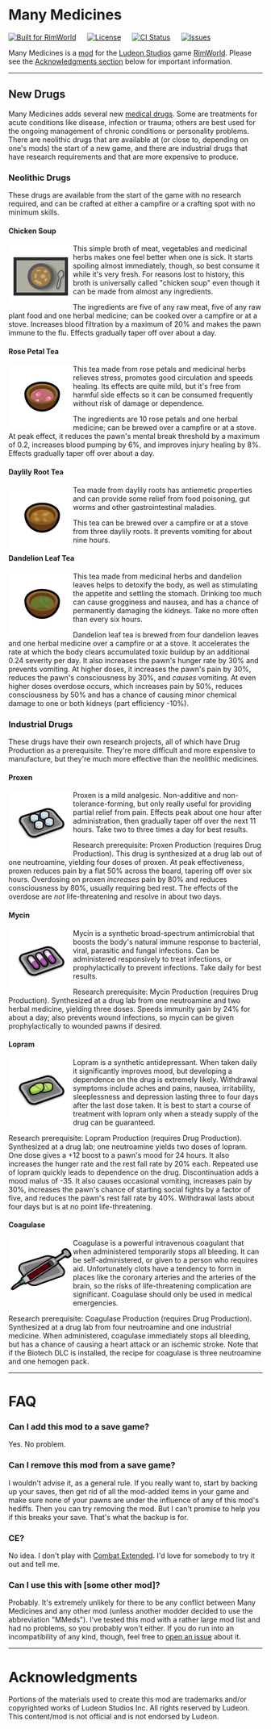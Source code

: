 # Many Medicines

[![Built for RimWorld](https://img.shields.io/badge/dynamic/xml?url=https%3A%2F%2Fraw.githubusercontent.com%2FCaptainArbitrary%2FManyMedicines%2Fmain%2FAbout%2FAbout.xml&query=%2FModMetaData%2FsupportedVersions%2Fli%5Blast()%5D&style=for-the-badge&label=Built%20for%20RimWorld)](https://rimworldgame.com/)
&emsp;
[![License](https://img.shields.io/github/license/CaptainArbitrary/ManyMedicines?style=for-the-badge)](LICENSE)
&emsp;
[![CI Status](https://img.shields.io/github/actions/workflow/status/CaptainArbitrary/ManyMedicines/ci.yml?style=for-the-badge&label=CI)](https://github.com/CaptainArbitrary/ManyMedicines/actions/workflows/ci.yml)
&emsp;
[![Issues](https://img.shields.io/github/issues/CaptainArbitrary/ManyMedicines?style=for-the-badge)](https://github.com/CaptainArbitrary/ManyMedicines/issues)

Many Medicines is a [mod](https://rimworldwiki.com/wiki/Mods) for the [Ludeon Studios](https://ludeon.com/) game [RimWorld](https://rimworldgame.com/). Please see the [Acknowledgments section](#acknowledgments) below for important information.

---

## New Drugs

Many Medicines adds several new [medical drugs](https://rimworldwiki.com/wiki/Medical_drugs). Some are treatments for acute conditions like disease, infection or trauma; others are best used for the ongoing management of chronic conditions or personality problems. There are neolithic drugs that are available at (or close to, depending on one's mods) the start of a new game, and there are industrial drugs that have research requirements and that are more expensive to produce.

### Neolithic Drugs

These drugs are available from the start of the game with no research required, and can be crafted at either a campfire or a crafting spot with no minimum skills.

#### Chicken Soup

<img alt="Chicken Soup" src="Common/Textures/Things/Item/Drug/MMeds_ChickenSoup/MMeds_ChickenSoup_a.png" align="left" width="128">

This simple broth of meat, vegetables and medicinal herbs makes one feel better when one is sick. It starts spoiling almost immediately, though, so best consume it while it's very fresh. For reasons lost to history, this broth is universally called "chicken soup" even though it can be made from almost any ingredients.

The ingredients are five of any raw meat, five of any raw plant food and one herbal medicine; can be cooked over a campfire or at a stove. Increases blood filtration by a maximum of 20% and makes the pawn immune to the flu. Effects gradually taper off over about a day.

#### Rose Petal Tea

<img alt="Rose Petal Tea" src="Common/Textures/Things/Item/Drug/MMeds_RosePetalTea.png" align="left" width="128">

This tea made from rose petals and medicinal herbs relieves stress, promotes good circulation and speeds healing. Its effects are quite mild, but it's free from harmful side effects so it can be consumed frequently without risk of damage or dependence.

The ingredients are 10 rose petals and one herbal medicine; can be brewed over a campfire or at a stove. At peak effect, it reduces the pawn's mental break threshold by a maximum of 0.2, increases blood pumping by 6%, and improves injury healing by 8%. Effects gradually taper off over about a day.

#### Daylily Root Tea

<img alt="Daylily Root Tea" src="Common/Textures/Things/Item/Drug/MMeds_DaylilyRootTea.png" align="left" width="128">

Tea made from daylily roots has antiemetic properties and can provide some relief from food poisoning, gut worms and other gastrointestinal maladies.

This tea can be brewed over a campfire or at a stove from three daylily roots. It prevents vomiting for about nine hours.

#### Dandelion Leaf Tea

<img alt="Dandelion Leaf Tea" src="Common/Textures/Things/Item/Drug/MMeds_DandelionLeafTea.png" align="left" width="128">

This tea made from medicinal herbs and dandelion leaves helps to detoxify the body, as well as stimulating the appetite and settling the stomach. Drinking too much can cause grogginess and nausea, and has a chance of permanently damaging the kidneys. Take no more often than every six hours.

Dandelion leaf tea is brewed from four dandelion leaves and one herbal medicine over a campfire or at a stove. It accelerates the rate at which the body clears accumulated toxic buildup by an additional 0.24 severity per day. It also increases the pawn's hunger rate by 30% and prevents vomiting. At higher doses, it increases the pawn's pain by 30%, reduces the pawn's consciousness by 30%, and _causes_ vomiting. At even higher doses overdose occurs, which increases pain by 50%, reduces consciousness by 50% and has a chance of causing minor chemical damage to one or both kidneys (part efficiency -10%).

### Industrial Drugs

These drugs have their own research projects, all of which have Drug Production as a prerequisite. They're more difficult and more expensive to manufacture, but they're much more effective than the neolithic medicines.

#### Proxen

<img alt="Proxen" src="Common/Textures/Things/Item/Drug/MMeds_Proxen/MMeds_Proxen_b.png" align="left" width="128">

Proxen is a mild analgesic. Non-additive and non-tolerance-forming, but only really useful for providing partial relief from pain. Effects peak about one hour after administration, then gradually taper off over the next 11 hours. Take two to three times a day for best results.

Research prerequisite: Proxen Production (requires Drug Production). This drug is synthesized at a drug lab out of one neutroamine, yielding four doses of proxen. At peak effectiveness, proxen reduces pain by a flat 50% across the board, tapering off over six hours. Overdosing on proxen _increases_ pain by 80% and reduces consciousness by 80%, usually requiring bed rest. The effects of the overdose are _not_ life-threatening and resolve in about two days.

#### Mycin

<img alt="Mycin" src="Common/Textures/Things/Item/Drug/MMeds_Mycin/MMeds_Mycin_b.png" align="left" width="128">

Mycin is a synthetic broad-spectrum antimicrobial that boosts the body's natural immune response to bacterial, viral, parasitic and fungal infections. Can be administered responsively to treat infections, or prophylactically to prevent infections. Take daily for best results.

Research prerequisite: Mycin Production (requires Drug Production). Synthesized at a drug lab from one neutroamine and two herbal medicine, yielding three doses. Speeds immunity gain by 24% for about a day; also prevents wound infections, so mycin can be given prophylactically to wounded pawns if desired.

#### Lopram

<img alt="Lopram" src="Common/Textures/Things/Item/Drug/MMeds_Lopram/MMeds_Lopram_b.png"  align="left" width="128">

Lopram is a synthetic antidepressant. When taken daily it significantly improves mood, but developing a dependence on the drug is extremely likely. Withdrawal symptoms include aches and pains, nausea, irritability, sleeplessness and depression lasting three to four days after the last dose taken. It is best to start a course of treatment with lopram only when a steady supply of the drug can be guaranteed.

Research prerequisite: Lopram Production (requires Drug Production). Synthesized at a drug lab; one neutroamine yields two doses of lopram. One dose gives a +12 boost to a pawn's mood for 24 hours. It also increases the hunger rate and the rest fall rate by 20% each. Repeated use of lopram quickly leads to dependence on the drug. Discontinuation adds a mood malus of -35. It also causes occasional vomiting, increases pain by 30%, increases the pawn's chance of starting social fights by a factor of five, and reduces the pawn's rest fall rate by 40%. Withdrawal lasts about four days but is at no point life-threatening.

#### Coagulase

<img alt="Coagulase" src="Common/Textures/Things/Item/Drug/MMeds_Coagulase.png" align="left" width="128">

Coagulase is a powerful intravenous coagulant that when administered temporarily stops all bleeding. It can be self-administered, or given to a person who requires aid. Unfortunately clots have a tendency to form in places like the coronary arteries and the arteries of the brain, so the risks of life-threatening complication are significant. Coagulase should only be used in medical emergencies.

Research prerequisite: Coagulase Production (requires Drug Production). Synthesized at a drug lab from four neutroamine and one industrial medicine. When administered, coagulase immediately stops all bleeding, but has a chance of causing a heart attack or an ischemic stroke. Note that if the Biotech DLC is installed, the recipe for coagulase is three neutroamine and one hemogen pack.

---

# FAQ

### Can I add this mod to a save game?

Yes. No problem.

### Can I remove this mod from a save game?

I wouldn't advise it, as a general rule. If you really want to, start by backing up your saves, then get rid of all the mod-added items in your game and make sure none of your pawns are under the influence of any of this mod's hediffs. Then you can try removing the mod. But I can't promise to help you if this breaks your save. That's what the backup is for.

### CE?

No idea. I don't play with [Combat Extended](https://steamcommunity.com/workshop/filedetails/?id=2890901044). I'd love for somebody to try it out and tell me.

### Can I use this with [some other mod]?

Probably. It's extremely unlikely for there to be any conflict between Many Medicines and any other mod (unless another modder decided to use the abbreviation "MMeds"). I've tested this mod with a rather large mod list and had no problems, so you probably won't either. If you do run into an incompatibility of any kind, though, feel free to [open an issue](https://github.com/CaptainArbitrary/ManyMedicines/issues/new) about it.

---

# Acknowledgments

Portions of the materials used to create this mod are trademarks and/or copyrighted works of Ludeon Studios Inc. All rights reserved by Ludeon. This content/mod is not official and is not endorsed by Ludeon.

